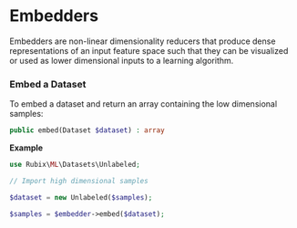 # Embedders
Embedders are non-linear dimensionality reducers that produce dense representations of an input feature space such that they can be visualized or used as lower dimensional inputs to a learning algorithm.

### Embed a Dataset
To embed a dataset and return an array containing the low dimensional samples:
```php
public embed(Dataset $dataset) : array
```

**Example**

```php
use Rubix\ML\Datasets\Unlabeled;

// Import high dimensional samples

$dataset = new Unlabeled($samples);

$samples = $embedder->embed($dataset);
```